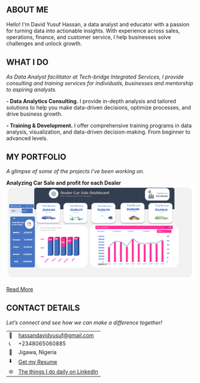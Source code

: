 <!--Section 1: Introduce your self-->
## ABOUT ME
<!--To use icon on the github portfolio page, press Windows key + colon-->
Hello! I'm David Yusuf Hassan, a data analyst and educator with a passion for turning data into actionable insights. With experience across sales, operations, finance, and customer service, I help businesses solve challenges and unlock growth.


<!--Mention your top/relevant skills here - core and soft skills-->
## WHAT I DO

*As Data Analyst facilitator at Tech-bridge Integrated Services, I provide consulting and training services for individuals, businesses and mentorship to aspiring analysts.*

**- Data Analytics Consulting.**
I provide in-depth analysis and tailored solutions to help you make data-driven decisions, optimize processes, and drive business growth. 

**- Training & Development.**
I offer comprehensive training programs in data analysis, visualization, and data-driven decision-making. From beginner to advanced levels. 


<!--Section 2: List 3-4 key projects-->
## MY PORTFOLIO 

*A glimpse of some of the projects I've been working on.*

**Analyzing Car Sale and profit for each Dealer**
 ![image](dashboard1.PNG)




[Read More](https://www.linkedin.com/posts/david-yusuf-hassan-62b547224_analysing-car-sales-and-profits-for-each-activity-7292579569117626369-aezp?utm_source=share&utm_medium=member_desktop)

<!--**Predictive Modeling and Hypothesis Testing using Titanic Dataset.**

![image](2 anietie etuk data analytics sales project.jpg)

On April 15, 1912, during her maiden voyage, the widely considered “unsinkable” RMS Titanic sank after colliding with an iceberg. 

[Read More](https://www.linkedin.com/pulse/predictive-modeling-hypothesis-testing-using-titanic-dataset-anietie/)

**Predictive Modeling and Hypothesis Testing using Titanic Dataset.**

![image](3 anietie etuk data analytics agro project.jpg)

Unfortunately, there weren’t enough lifeboats for everyone onboard, resulting in the death of 1502 out of 2224 passengers and crew. 

<a href="17 How to Present Data to Executives by Anietie Etuk.pdf">Download the Report here (pdf file)</a>-->


## CONTACT DETAILS

*Let’s connect and see how we can make a difference together!*
<table>
  <tbody>
    <tr>
      <td>📧</td>
      <td><a href="mailto:hassandavidyusuf@gmail.com">hassandavidyusuf@gmail.com</a></td>
    </tr>
    <tr>
      <td>📞</td>
      <td>+2348065060885</td>
    </tr>
    <tr>
      <td>📍</td>
      <td>Jigawa, Nigeria</td>
    </tr>
    <tr>
      <td>⬇️</td>
      <td><a href="https://github.com/Davee36/Portfolio/blob/c6d12ebcd97223912f11ec7cc3972595b19e2781/Resume.pdf">Get my Resume</a></td>
    </tr>
    <tr>
      <td>🌐</td>
      <td><a href="www.linkedin.com/in/david-yusuf-hassan-62b547224">The things I do daily on LinkedIn</a></td>
    </tr>
     <!--<tr>
      <td>📺</td>
     <td><a href="https://www.youtube.com/@LearnwithEtuk">Watch my tutorials on YouTube</a></td> 
    </tr> -->
  </tbody>
</table>
